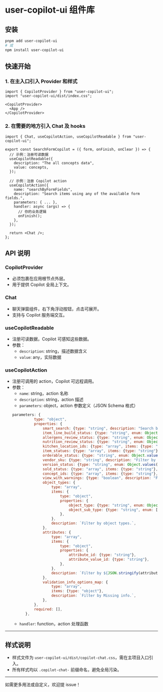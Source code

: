 # user-copilot-ui 组件库

## 安装

```bash
pnpm add user-copilot-ui
# 或
npm install user-copilot-ui
```

## 快速开始

### 1. 在主入口引入 Provider 和样式

```tsx
import { CopilotProvider } from "user-copilot-ui";
import "user-copilot-ui/dist/index.css";

<CopilotProvider>
  <App />
</CopilotProvider>
```

### 2. 在需要的地方引入 Chat 及 hooks

```tsx
import { Chat, useCopilotAction, useCopilotReadable } from "user-copilot-ui";

export const SearchFormCopilot = ({ form, onFinish, onClear }) => {
  // 示例：注册可读数据
  useCopilotReadable({
    description: "The all concepts data",
    value: concepts,
  });

  // 示例：注册 Copilot action
  useCopilotAction({
    name: "searchByFormFields",
    description: "Search items using any of the available form fields.",
    parameters: { ... },
    handler: async (args) => {
      // 你的业务逻辑
      onFinish();
    },
  });

  return <Chat />;
};
```

## API 说明

### CopilotProvider
- 必须包裹在应用根节点外层。
- 用于提供 Copilot 全局上下文。

### Chat
- 聊天弹窗组件，右下角浮动按钮，点击可展开。
- 支持与 Copilot 服务端交互。

### useCopilotReadable
- 注册可读数据，Copilot 可感知这些数据。
- 参数：
  - `description`: string，描述数据含义
  - `value`: any，实际数据

### useCopilotAction
- 注册可调用的 action，Copilot 可远程调用。
- 参数：
  - `name`: string，action 名称
  - `description`: string，action 描述
  - `parameters`: object，action 参数定义（JSON Schema 格式）
  ```js
  parameters: {
            type: "object",
            properties: {
                smart_search: {type: "string", description: "Search by item number or name (can be a partial match)."},
                item_line_build_status: {type: "string", enum: Object.values(ItemLineBuildStatusAJAXView), description: `Filter by item line build status. (e.g., one of ${Object.values(ItemLineBuildStatusAJAXView)}).`},
                allergens_review_status: {type: "string", enum: Object.values(AllergensReviewedStatusAJAXView), description: "Filter by allergens review status (e.g., ALL, REVIEWED, null)."},
                nutrition_review_status: {type: "string", enum: Object.values(NutritionReviewedStatusAJAXView), description: `Filter by nutrition review status (e.g., ${Object.values(NutritionReviewedStatusAJAXView).join(", ")}).`},
                kitchen_location_ids: {type: "array", items: {type: "string"}, description: "Filter by kitchen location ID."},
                item_statues: {type: "array", items: {type: "string"}, description: `Filter by item statuses.(e.g. ${Object.values(ItemStatusAJAXViewV3).join(", ")}).`},
                orderable_status: {type: "string", enum: Object.values(ItemOrderableStatusAJAXView), description: `Filter by orderable status. e.g.${Object.values(ItemOrderableStatusAJAXView)}.`},
                vendor_sku: {type: "string", description: "Filter by vendor_sku"},
                version_status: {type: "string", enum: Object.values(ItemVersionStatusAJAXView), description: `Filter by version_status e.g. one of ${Object.values(ItemVersionStatusAJAXView).join(", ")}).`},
                sold_status: {type: "array", items: {type: "string"}, description: `Filter by sold status. e.g.${Object.values(SoldStatusAJAXView)}.`},
                concept_ids: {type: "array", items: {type: "string"}, description: "Filter by concept IDs."},
                view_with_warnings: {type: "boolean", description: "Filter items with warnings."},
                object_types: {
                    type: "array",
                    items: {
                        type: "object",
                        properties: {
                            object_type: {type: "string", enum: Object.values(ItemObjectTypeAJAXView), description: `Filter by object_type.`},
                            object_sub_type: {type: "string", enum: [...Object.values(ObjectSubTypeAJAXView), null], description: `Filter by object_sub_type..`},
                        },
                    },
                    description: `Filter by object types.`,
                },
                attributes: {
                    type: "array",
                    items: {
                        type: "object",
                        properties: {
                            attribute_id: {type: "string"},
                            attribute_value_id: {type: "string"},
                        },
                    },
                    description: `Filter by ${JSON.stringify(attributes)}. if user input attribute,pls help me find the attribute id, if user input attribute_value, pls help me find the attribute_value_id`,
                },
                validation_info_options_map: {
                    type: "array",
                    items: {type: "object"},
                    description: `Filter by Missing info.`,
                },
            },
            required: [],
        },
  ```
  - `handler`: function，action 处理函数

---

## 样式说明
- 样式文件为 `user-copilot-ui/dist/copilot-chat.css`，需在主项目入口引入。
- 所有样式均以 `.copilot-chat-` 前缀命名，避免全局污染。

---

如需更多用法或自定义，欢迎提 issue！
